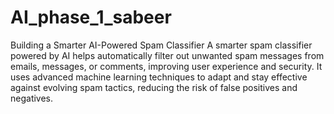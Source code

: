 # AI_phase_1_sabeer
Building a Smarter AI-Powered Spam Classifier
A smarter spam classifier powered by AI helps automatically filter out unwanted spam messages from emails, messages, or comments, improving user experience and security. It uses advanced machine learning techniques to adapt and stay effective against evolving spam tactics, reducing the risk of false positives and negatives.
